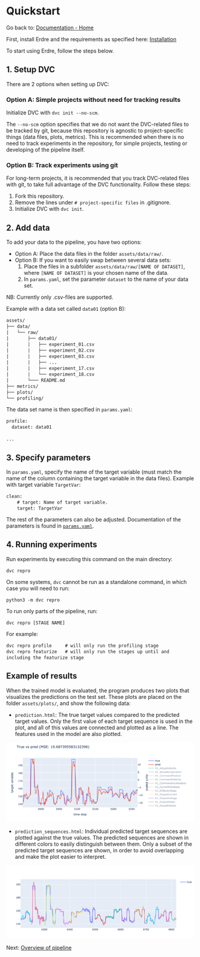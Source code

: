 # Quickstart

Go back to: [Documentation - Home](https://github.com/SINTEF-9012/Erdre/blob/master/docs/index.md)

First, install Erdre and the requirements as specified here:
[Installation](https://github.com/SINTEF-9012/Erdre/blob/master/docs/tutorials/01_installation.md)

To start using Erdre, follow the steps below.

## 1. Setup DVC

There are 2 options when setting up DVC:

### Option A: Simple projects without need for tracking results

Initialize DVC with `dvc init --no-scm`.

The `--no-scm` option specifies that we do not want the DVC-related files to be
tracked by git, because this repository is agnostic to project-specific things
(data files, plots, metrics). This is recommended when there is no need to
track experiments in the repository, for simple projects, testing or developing
of the pipeline itself.


### Option B: Track experiments using git

For long-term projects, it is recommended that you track DVC-related files with
git, to take full advantage of the DVC functionality. Follow these steps:

1. Fork this repository.
2. Remove the lines under `# project-specific files` in .gitignore.
3. Initialize DVC with `dvc init`.

## 2. Add data

To add your data to the pipeline, you have two options:

- Option A: Place the data files in the folder `assets/data/raw/`. 
- Option B: If you want to easily swap between several data sets:
    1. Place the files in a subfolder `assets/data/raw/[NAME OF DATASET]`, where
      `[NAME OF DATASET]` is your chosen name of the data.
    2. In `params.yaml`, set the parameter `dataset` to the name of your data set.

NB: Currently only .csv-files are supported.

Example with a data set called `data01` (option B):

```
assets/
├── data/
|   └── raw/
|       ├── data01/
|       |   ├── experiment_01.csv
|       |   ├── experiment_02.csv
|       |   ├── experiment_03.csv
|       |   ├── ...
|       |   ├── experiment_17.csv
|       |   └── experiment_18.csv
|       └─── README.md
├── metrics/
├── plots/
└── profiling/
```

The data set name is then specified in `params.yaml`:

```
profile:
  dataset: data01

...

```


## 3. Specify parameters

In `params.yaml`, specify the name of the target variable (must match the name
of the column containing the target variable in the data files). Example with
target variable `TargetVar`:

```
clean:
    # target: Name of target variable.
    target: TargetVar
```

The rest of the parameters can also be adjusted. Documentation of the
parameters is found in
[`params.yaml`](https://github.com/SINTEF-9012/Erdre/blob/master/params.yaml).

## 4. Running experiments

Run experiments by executing this command on the main directory:

```
dvc repro
```

On some systems, `dvc` cannot be run as a standalone command, in which case you
will need to run:

```
python3 -m dvc repro
```


To run only parts of the pipeline, run:
```
dvc repro [STAGE NAME]
```

For example:

```
dvc repro profile     # will only run the profiling stage
dvc repro featurize   # will only run the stages up until and including the featurize stage
```


## Example of results

When the trained model is evaluated, the program produces two plots that
visualizes the predictions on the test set. These plots are placed on the
folder `assets/plots/`, and show the following data:

- `prediction.html`: The true target values compared to the predicted target
  values. Only the first value of each target sequence is used in the plot, and
  all of this values are connected and plotted as a line. The features used in
  the model are also plotted.

![Example of prediction.](../../img/prediction_example.png)

- `prediction_sequences.html`: Individual predicted target sequences are
  plotted against the true values. The predicted sequences are shown in
  different colors to easily distinguish between them. Only a subset of the
  predicted target sequences are shown, in order to avoid overlapping and make
  the plot easier to interpret.

![Example of sequence predictions.](../../img/prediction_sequences_example.png)


Next: [Overview of pipeline](https://github.com/SINTEF-9012/Erdre/blob/master/docs/tutorials/03_pipeline.md)
